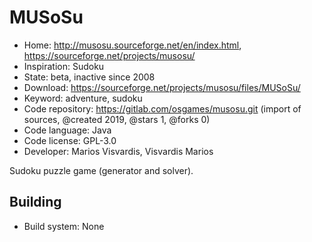 # MUSoSu

- Home: http://musosu.sourceforge.net/en/index.html, https://sourceforge.net/projects/musosu/
- Inspiration: Sudoku
- State: beta, inactive since 2008
- Download: https://sourceforge.net/projects/musosu/files/MUSoSu/
- Keyword: adventure, sudoku
- Code repository: https://gitlab.com/osgames/musosu.git (import of sources, @created 2019, @stars 1, @forks 0)
- Code language: Java
- Code license: GPL-3.0
- Developer: Marios Visvardis, Visvardis Marios

Sudoku puzzle game (generator and solver).

## Building

- Build system: None
